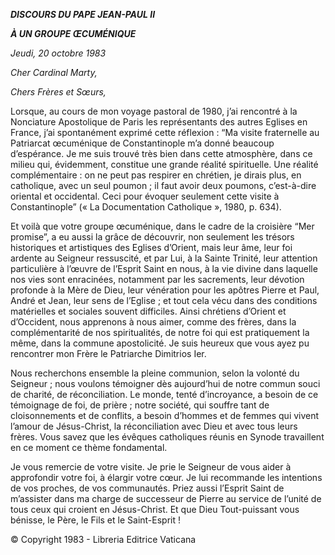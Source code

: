 ***DISCOURS DU PAPE JEAN-PAUL II***

***À UN GROUPE ŒCUMÉNIQUE***

*Jeudi, 20 octobre 1983*

*Cher Cardinal Marty,*

*Chers Frères et Sœurs,*

Lorsque, au cours de mon voyage pastoral de 1980, j’ai rencontré à la Nonciature Apostolique de Paris les représentants des autres Eglises en France, j’ai spontanément exprimé cette réflexion : “Ma visite fraternelle au Patriarcat œcuménique de Constantinople m’a donné beaucoup d’espérance. Je me suis trouvé très bien dans cette atmosphère, dans ce milieu qui, évidemment, constitue une grande réalité spirituelle. Une réalité complémentaire : on ne peut pas respirer en chrétien, je dirais plus, en catholique, avec un seul poumon ; il faut avoir deux poumons, c’est-à-dire oriental et occidental. Ceci pour évoquer seulement cette visite à Constantinople” (« La Documentation Catholique », 1980, p. 634).

Et voilà que votre groupe œcuménique, dans le cadre de la croisière “Mer promise”, a eu aussi la grâce de découvrir, non seulement les trésors historiques et artistiques des Eglises d’Orient, mais leur âme, leur foi ardente au Seigneur ressuscité, et par Lui, à la Sainte Trinité, leur attention particulière à l’œuvre de l’Esprit Saint en nous, à la vie divine dans laquelle nos vies sont enracinées, notamment par les sacrements, leur dévotion profonde à la Mère de Dieu, leur vénération pour les apôtres Pierre et Paul, André et Jean, leur sens de l’Eglise ; et tout cela vécu dans des conditions matérielles et sociales souvent difficiles. Ainsi chrétiens d’Orient et d’Occident, nous apprenons à nous aimer, comme des frères, dans la complémentarité de nos spiritualités, de notre foi qui est pratiquement la même, dans la commune apostolicité. Je suis heureux que vous ayez pu rencontrer mon Frère le Patriarche Dimitrios Ier.

Nous recherchons ensemble la pleine communion, selon la volonté du Seigneur ; nous voulons témoigner dès aujourd’hui de notre commun souci de charité, de réconciliation. Le monde, tenté d’incroyance, a besoin de ce témoignage de foi, de prière ; notre société, qui souffre tant de cloisonnements et de conflits, a besoin d’hommes et de femmes qui vivent l’amour de Jésus-Christ, la réconciliation avec Dieu et avec tous leurs frères. Vous savez que les évêques catholiques réunis en Synode travaillent en ce moment ce thème fondamental.

Je vous remercie de votre visite. Je prie le Seigneur de vous aider à approfondir votre foi, à élargir votre cœur. Je lui recommande les intentions de vos proches, de vos communautés. Priez aussi l’Esprit Saint de m’assister dans ma charge de successeur de Pierre au service de l’unité de tous ceux qui croient en Jésus-Christ. Et que Dieu Tout-puissant vous bénisse, le Père, le Fils et le Saint-Esprit !

© Copyright 1983 - Libreria Editrice Vaticana